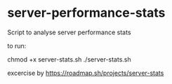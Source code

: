 # server-performance-stats

Script to analyse server performance stats

to run:

chmod +x server-stats.sh
./server-stats.sh

excercise by https://roadmap.sh/projects/server-stats
